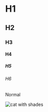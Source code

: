 # H1
## H2
### H3
#### H4
##### H5
###### H6

Normal

![cat with shades](https://wallpaperaccess.com/full/621497.jpg)
